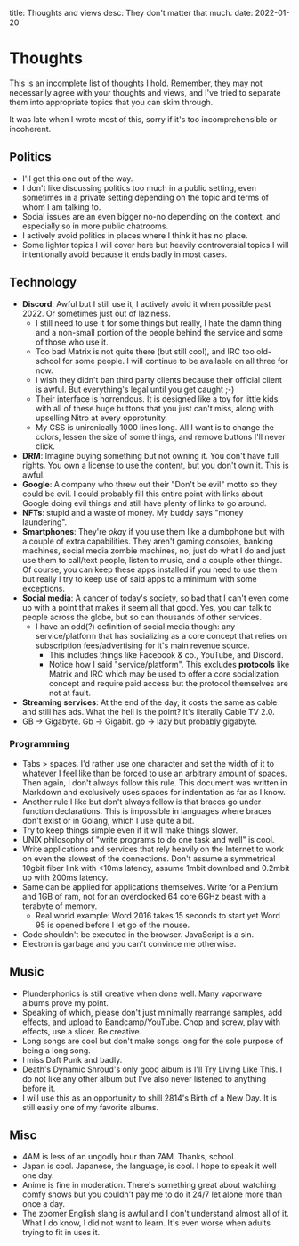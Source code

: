 title: Thoughts and views
desc: They don't matter that much.
date: 2022-01-20

# Thoughts
This is an incomplete list of thoughts I hold.
Remember, they may not necessarily agree with your thoughts and views, and I've
tried to separate them into appropriate topics that you can skim through.

It was late when I wrote most of this, sorry if it's too incomprehensible or
incoherent.

## Politics
- I'll get this one out of the way.
- I don't like discussing politics too much in a public setting, even sometimes
  in a private setting depending on the topic and terms of whom I am talking to.
- Social issues are an even bigger no-no depending on the context, and
  especially so in more public chatrooms.
- I actively avoid politics in places where I think it has no place.
- Some lighter topics I will cover here but heavily controversial topics I will
  intentionally avoid because it ends badly in most cases.

## Technology
- **Discord**: Awful but I still use it, I actively avoid it when possible past
  2022\. Or sometimes just out of laziness.
  - I still need to use it for some things but really, I hate the damn thing and a
  non-small portion of the people behind the service and some of those who use
  it.
  - Too bad Matrix is not quite there (but still cool), and IRC too old-school
    for some people. I will continue to be available on all three for now.
  - I wish they didn't ban third party clients because their official client is
    awful. But everything's legal until you get caught ;-)
  - Their interface is horrendous. It is designed like a toy for little kids
    with all of these huge buttons that you just can't miss, along with
    upselling Nitro at every opprotunity.
  - My CSS is unironically 1000 lines long. All I want is to change the colors,
    lessen the size of some things, and remove buttons I'll never click.
- **DRM**: Imagine buying something but not owning it. You don't have full
  rights. You own a license to use the content, but you don't own it. This is
  awful.
- **Google**: A company who threw out their "Don't be evil" motto so they could
  be evil. I could probably fill this entire point with links about Google doing
  evil things and still have plenty of links to go around.
- **NFTs**: stupid and a waste of money. My buddy says "money laundering".
- **Smartphones**: They're *okay* if you use them like a dumbphone but with a
  couple of extra capabilities.
  They aren't gaming consoles, banking machines, social media zombie machines,
  no, just do what I do and just use them to call/text people, listen to music,
  and a couple other things.
  Of course, you can keep these apps installed if you need to use them but
  really I try to keep use of said apps to a minimum with some exceptions.
- **Social media**: A cancer of today's society, so bad that I can't even come
  up with a point that makes it seem all that good.
  Yes, you can talk to people across the globe, but so can thousands of other
  services.
  - I have an odd(?) definition of social media though: any service/platform
    that has socializing as a core concept that relies on subscription
    fees/advertising for it's main revenue source.
    - This includes things like Facebook & co., YouTube, and Discord.
    - Notice how I said "service/platform". This excludes **protocols** like Matrix
      and IRC which may be used to offer a core socialization concept and
      require paid access but the protocol themselves are not at fault.
- **Streaming services**: At the end of the day, it costs the same as cable and
  still has ads. What the hell is the point? It's literally Cable TV 2.0.
- GB -> Gigabyte. Gb -> Gigabit. gb -> lazy but probably gigabyte.

### Programming
- Tabs > spaces. I'd rather use one character and set the width of it to
  whatever I feel like than be forced to use an arbitrary amount of spaces.
  Then again, I don't always follow this rule.
  This document was written in Markdown and exclusively uses spaces for
  indentation as far as I know.
- Another rule I like but don't always follow is that braces go under function
  declarations.
  This is impossible in languages where braces don't exist or in Golang, which I
  use quite a bit.
- Try to keep things simple even if it will make things slower.
- UNIX philosophy of "write programs to do one task and well" is cool.
- Write applications and services that rely heavily on the Internet to work on
  even the slowest of the connections. Don't assume a symmetrical 10gbit fiber
  link with <10ms latency, assume 1mbit download and 0.2mbit up with 200ms
  latency.
- Same can be applied for applications themselves. Write for a Pentium and 1GB
  of ram, not for an overclocked 64 core 6GHz beast with a terabyte of memory.
  - Real world example: Word 2016 takes 15 seconds to start yet Word 95 is
    opened before I let go of the mouse.
- Code shouldn't be executed in the browser. JavaScript is a sin.
- Electron is garbage and you can't convince me otherwise.

## Music
- Plunderphonics is still creative when done well.
  Many vaporwave albums prove my point.
- Speaking of which, please don't just minimally rearrange samples, add effects,
  and upload to Bandcamp/YouTube.
  Chop and screw, play with effects, use a slicer.
  Be creative.
- Long songs are cool but don't make songs long for the sole purpose of being a
  long song.
- I miss Daft Punk and badly.
- Death's Dynamic Shroud's only good album is I'll Try Living Like This.
  I do not like any other album but I've also never listened to anything before
  it.
- I will use this as an opportunity to shill 2814's Birth of a New Day.
  It is still easily one of my favorite albums.

## Misc
- 4AM is less of an ungodly hour than 7AM. Thanks, school.
- Japan is cool. Japanese, the language, is cool.
  I hope to speak it well one day.
- Anime is fine in moderation. There's something great about watching comfy
  shows but you couldn't pay me to do it 24/7 let alone more than once a day.
- The zoomer English slang is awful and I don't understand almost all of it.
  What I do know, I did not want to learn.
  It's even worse when adults trying to fit in uses it.
